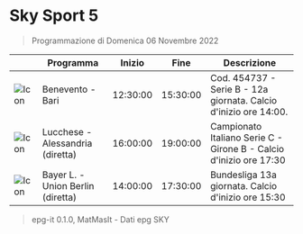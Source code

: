 # Sky Sport 5
> Programmazione di Domenica 06 Novembre 2022

||Programma|Inizio|Fine|Descrizione|
|---|---|---|---|---|
|![Icon](https://guidatv.sky.it/uuid/0a535822-7895-4565-94d4-6ff48751570d/cover?md5ChecksumParam=559f22c3fb371ca4557fdf7e3808d8ec)|Benevento - Bari|12:30:00|15:30:00|Cod. 454737 - Serie B - 12a giornata. Calcio d&#039;inizio ore 14:00.
|![Icon](https://guidatv.sky.it/uuid/3c2099d6-534b-4ff2-9058-6ef545f34901/cover?md5ChecksumParam=29b4186c6160ad36fcdc56918ec701af)|Lucchese - Alessandria (diretta)|16:00:00|19:00:00|Campionato Italiano Serie C - Girone B - Calcio d&#039;inizio ore 17:30
|![Icon](https://guidatv.sky.it/uuid/e420430d-935d-4796-945c-eff84959fba8/cover?md5ChecksumParam=04422f338d344fd9e01fae2945b644b8)|Bayer L. - Union Berlin (diretta)|14:00:00|17:30:00|Bundesliga 13a giornata. Calcio d&#039;inizio ore 15:30



 > epg-it 0.1.0, MatMasIt - Dati epg SKY